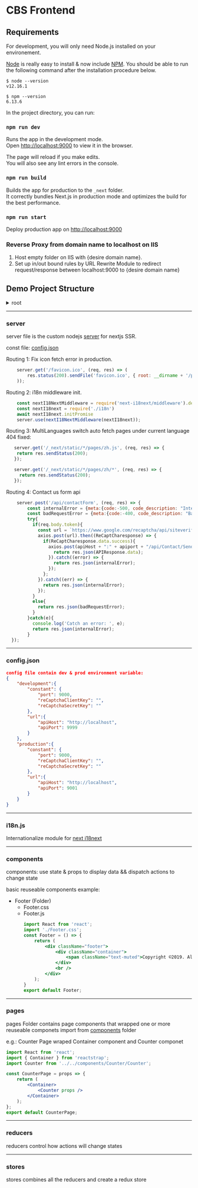 # CBS Frontend

## Requirements

For development, you will only need Node.js installed on your environement.

[Node](http://nodejs.org/) is really easy to install & now include [NPM](https://npmjs.org/).
You should be able to run the following command after the installation procedure
below.

    $ node --version
    v12.16.1

    $ npm --version
    6.13.6

In the project directory, you can run:

### `npm run dev`

Runs the app in the development mode.<br>
Open [http://localhost:9000](http://localhost:9000) to view it in the browser.

The page will reload if you make edits.<br>
You will also see any lint errors in the console.

### `npm run build`

Builds the app for production to the `_next` folder.<br>
It correctly bundles Next.js in production mode and optimizes the build for the best performance.

### `npm run start` 
Deploy production app on [http://localhost:9000](http://localhost:9000)

### Reverse Proxy from domain name to localhost on IIS

1. Host empty folder on IIS with {desire domain name}.
2. Set up in/out bound rules by URL Rewrite Module to redirect request/response between localhost:9000 to {desire domain name}<br>

## Demo Project Structure

<details>
  <summary>root</summary>
    
  - .next (build file)
  - node_modules (Installed Dependency Folder)
  - public/static
    - images (for images without language preference, set image path under 'en' subfolder)
      * en
      * fr
      * zh
      * icons
    - locales (translation file folder)
      * en
      * fr
      * zh
    * favicon.ico (Title icon)
    * variables.scss (shared scss const value)
    * styleFunctions.scss (sharded scss util function)
  - [components (component modules)](#components)
    * footer
    * header
    * itemLists
    * navbar
    * others
    * slideShow
    * reCaptcha
  - [pages](#pages) (Pages to served)
    * [layout.js](#layout) (all pages wrap their content with this page component)
    * _error.js (futhur 404 page)
    * _app.js (frontend startup page)
    * contact-us
    * home
    * ict
    * internet
    * phone
    * sd-wan
    * support
    * tos
  - package.json ( reference packages file )
  - [server.js](#server)
  - [config.json](#config.json)
  
</details>

___
### server

server file is the custom nodejs [server](https://nextjs.org/docs/advanced-features/custom-server) for nextjs SSR.

const file: [config.json](#config.json)

Routing 1:
Fix icon fetch error in production.
```jsx
    server.get('/favicon.ico', (req, res) => (
        res.status(200).sendFile('favicon.ico', { root: __dirname + '/public/static/' })
    ));
```

Routing 2:
i18n middleware init.
```jsx
    const nextI18NextMiddleware = require('next-i18next/middleware').default
    const nextI18next = require('./i18n')
    await nextI18next.initPromise
    server.use(nextI18NextMiddleware(nextI18next));
```

Routing 3:
MultiLanguages switch auto fetch pages under current language 404 fixed:
```jsx
   server.get('/_next/static/*/pages/zh.js', (req, res) => {
    return res.sendStatus(200);
   });

   server.get('/_next/static/*/pages/zh/*', (req, res) => {
     return res.sendStatus(200);
   });
```

Routing 4:
Contact us form api
```jsx
    server.post('/api/contactForm', (req, res) => {
        const internalError = {meta:{code:-500, code_description: "Internal Server Error"}};
        const badRequestError = {meta:{code:-400, code_description: "Bad Request bb"}};
        try{
          if(req.body.token){
            const url = `https://www.google.com/recaptcha/api/siteverify?secret=${config.constant.reCaptchaSecretKey}&response=${req.body.token}`;
            axios.post(url).then((ReCaptCharesponse) => {
              if(ReCaptCharesponse.data.success){
                axios.post(apiHost + ":" + apiport + "/api/Contact/SendContactEmail", req.body).then((APIResponse) => {
                  return res.json(APIResponse.data);
                }).catch((error) => {
                  return res.json(internalError);
                });
              };
            }).catch((err) => {
              return res.json(internalError);
            });
          }
          else{
            return res.json(badRequestError);
          }
        }catch(e){
          console.log('Catch an error: ', e);
          return res.json(internalError);
        }
  });
```

___
### config.json
```json
config file contain dev & prod environment variable:
{
    "development":{
        "constant": {
            "port": 9000,
            "reCaptchaClientKey": "",
            "reCaptchaSecretKey": ""
        },
        "url":{
            "apiHost": "http://localhost",
            "apiPort": 9999
        }
    },
    "production":{
        "constant": {
            "port": 9000,
            "reCaptchaClientKey": "",
            "reCaptchaSecretKey": ""
        },
        "url":{
            "apiHost": "http://localhost",
            "apiPort": 9001
        }
    }
}
```
___
### i18n.js
Internationalize module for [next i18next](https://github.com/isaachinman/next-i18next)

___
### components

components:  use state & props to display data  &&  dispatch actions to change state

basic reuseable components example:
- Footer (Folder)
    * Footer.css
    * Footer.js
        ```jsx
        import React from 'react';
        import './Footer.css';
        const Footer = () => {
            return (
                <div className="footer">
                    <div className="container">
                        <span className="text-muted">Copyright ©2019. All Right Reserved By</span> CIKTELECOM 
                    </div>
                    <br />
                </div>
            );
        }
        export default Footer;
        ```

___
### pages

pages Folder contains page components that wrapped one or more reuseable componets import from [components](#components) folder

e.g.:  Counter Page wraped Container component and Counter componet
```jsx
import React from 'react';
import { Container } from 'reactstrap';
import Counter from '../../components/Counter/Counter';

const CounterPage = props => {
    return (
        <Container>
            <Counter props />
        </Container>
    );
};
export default CounterPage;
```

___
### reducers

reducers control how actions will change states

___
### stores

stores combines all the reducers and create a redux store
